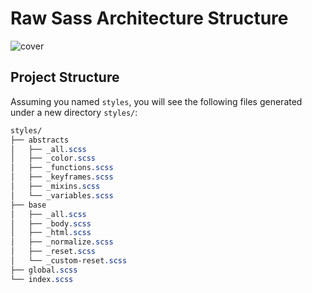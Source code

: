 # Raw Sass Architecture Structure

![cover](https://user-images.githubusercontent.com/26669259/151860551-aa7147ef-4383-444d-b1c0-0b46c475aa77.png)

## Project Structure

Assuming you named `styles`, you will see the following files generated under a new directory `styles/`:

```scss
styles/
├── abstracts
│   ├── _all.scss
│   ├── _color.scss
│   ├── _functions.scss
│   ├── _keyframes.scss
│   ├── _mixins.scss
│   └── _variables.scss
├── base
│   ├── _all.scss
│   ├── _body.scss
│   ├── _html.scss
│   ├── _normalize.scss
│   ├── _reset.scss
│   └── _custom-reset.scss
├── global.scss
└── index.scss
```
